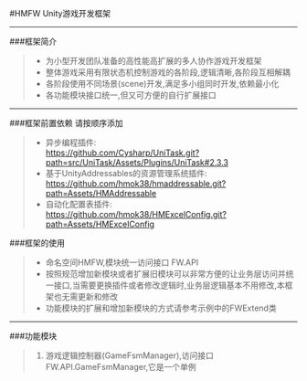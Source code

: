 #HMFW Unity游戏开发框架
***

###框架简介

>* 为小型开发团队准备的高性能高扩展的多人协作游戏开发框架
>* 整体游戏采用有限状态机控制游戏的各阶段,逻辑清晰,各阶段互相解耦
>* 各阶段使用不同场景(scene)开发,满足多小组同时开发,依赖最小化
>* 各功能模块接口统一,但又可方便的自行扩展接口

***
###框架前置依赖
请按顺序添加
>* 异步编程插件:  
   >  https://github.com/Cysharp/UniTask.git?path=src/UniTask/Assets/Plugins/UniTask#2.3.3
>* 基于UnityAddressables的资源管理系统插件:  
   >  https://github.com/hmok38/hmaddressable.git?path=Assets/HMAddressable
>* 自动化配置表插件:  
   > https://github.com/hmok38/HMExcelConfig.git?path=Assets/HMExcelConfig

###框架的使用

>* 命名空间HMFW,模块统一访问接口 FW.API
>* 按照规范增加新模块或者扩展旧模块可以非常方便的让业务层访问并统一接口,当需要更换插件或者修改逻辑时,业务层逻辑基本不用修改,本框架也无需更新和修改
>* 功能模块的扩展和增加新模块的方式请参考示例中的FWExtend类

***

###功能模块
>1. 游戏逻辑控制器(GameFsmManager),访问接口 FW.API.GameFsmManager,它是一个单例